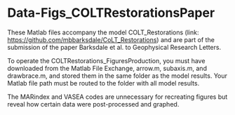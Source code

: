 # Data-Figs_COLTRestorationsPaper
These Matlab files accompany the model COLT_Restorations (link: https://github.com/mbbarksdale/CoLT_Restorations) and are part of the submission of the paper Barksdale et al. to Geophysical Research Letters.

To operate the COLTRestorations_FiguresProduction, you must have downloaded from the Matlab File Exchange, arrow.m, subaxis.m, and drawbrace.m, and stored them in the same folder as the model results. Your Matlab file path must be routed to the folder with all model results.

The MARindex and VASEA codes are unnecessary for recreating figures but reveal how certain data were post-processed and graphed.

